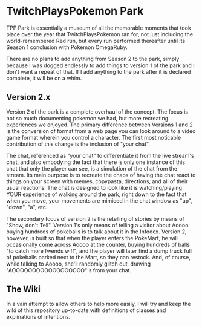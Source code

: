TwitchPlaysPokemon Park
=======================

TPP Park is essentially a museum of all the memorable moments that took place over the year 
that TwitchPlaysPokemon ran for, not just including the world-remembered Red run, but every
run performed thereafter until its Season 1 conclusion with Pokemon OmegaRuby. 

There are no plans to add anything from Season 2 to the park, simply because I was dogged 
endlessly to add things to version 1 of the park and I don't want a repeat of that. If I 
add anything to the park after it is declared complete, it will be on a whim.

Version 2.x
-----------
Version 2 of the park is a complete overhaul of the concept. The focus is not so much 
documenting pokemon we had, but more recreating experiences we enjoyed. The primary difference
between Versions 1 and 2 is the conversion of format from a web page you can look around
to a video game format wherein you control a character. The first most noticable contribution
of this change is the inclusion of "your chat".

The chat, referenced as "your chat" to differentiate it from the live stream's chat, and
also embodying the fact that there is only one instance of this chat that only the player 
can see, is a simulation of the chat from the stream. Its main purpose is to recreate the
chaos of having the chat react to things on your screen with memes, copypasta, directions, 
and all of their usual reactions. The chat is designed to look like it is watching/playing
YOUR experience of walking around the park, right down to the fact that when you move, your
movements are mimiced in the chat window as "up", "down", "a", etc.

The secondary focus of version 2 is the retelling of stories by means of "Show, don't Tell".
Version 1's only means of telling a visitor about Aoooo buying hundreds of pokeballs is to 
talk about it in the Infodex. Version 2, however, is built so that when the player enters
the PokeMart, he will occasionally come across Aoooo at the counter, buying hundreds of balls
"to catch more fwends wiff", and the player will later find a dump truck full of pokeballs
parked next to the Mart, so they can restock. And, of course, while talking to Aoooo, she'll
randomly glitch out, drawing "AOOOOOOOOOOOOOOOOOO"'s from your chat.

The Wiki
--------
In a vain attempt to allow others to help more easily, I will try and keep the wiki of this
repository up-to-date with definitions of classes and explinations of intentions.
